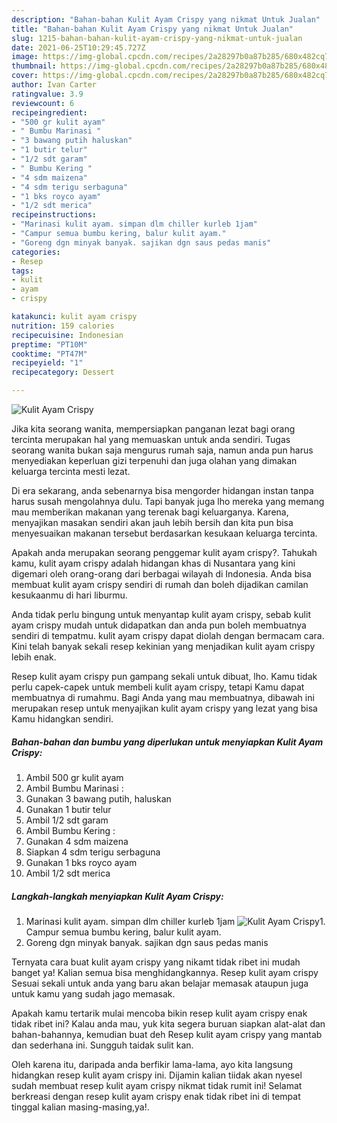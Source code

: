 ```yaml
---
description: "Bahan-bahan Kulit Ayam Crispy yang nikmat Untuk Jualan"
title: "Bahan-bahan Kulit Ayam Crispy yang nikmat Untuk Jualan"
slug: 1215-bahan-bahan-kulit-ayam-crispy-yang-nikmat-untuk-jualan
date: 2021-06-25T10:29:45.727Z
image: https://img-global.cpcdn.com/recipes/2a28297b0a87b285/680x482cq70/kulit-ayam-crispy-foto-resep-utama.jpg
thumbnail: https://img-global.cpcdn.com/recipes/2a28297b0a87b285/680x482cq70/kulit-ayam-crispy-foto-resep-utama.jpg
cover: https://img-global.cpcdn.com/recipes/2a28297b0a87b285/680x482cq70/kulit-ayam-crispy-foto-resep-utama.jpg
author: Ivan Carter
ratingvalue: 3.9
reviewcount: 6
recipeingredient:
- "500 gr kulit ayam"
- " Bumbu Marinasi "
- "3 bawang putih haluskan"
- "1 butir telur"
- "1/2 sdt garam"
- " Bumbu Kering "
- "4 sdm maizena"
- "4 sdm terigu serbaguna"
- "1 bks royco ayam"
- "1/2 sdt merica"
recipeinstructions:
- "Marinasi kulit ayam. simpan dlm chiller kurleb 1jam"
- "Campur semua bumbu kering, balur kulit ayam."
- "Goreng dgn minyak banyak. sajikan dgn saus pedas manis"
categories:
- Resep
tags:
- kulit
- ayam
- crispy

katakunci: kulit ayam crispy 
nutrition: 159 calories
recipecuisine: Indonesian
preptime: "PT10M"
cooktime: "PT47M"
recipeyield: "1"
recipecategory: Dessert

---
```



![Kulit Ayam Crispy](https://img-global.cpcdn.com/recipes/2a28297b0a87b285/680x482cq70/kulit-ayam-crispy-foto-resep-utama.jpg)

Jika kita seorang wanita, mempersiapkan panganan lezat bagi orang tercinta merupakan hal yang memuaskan untuk anda sendiri. Tugas seorang  wanita bukan saja mengurus rumah saja, namun anda pun harus menyediakan keperluan gizi terpenuhi dan juga olahan yang dimakan keluarga tercinta mesti lezat.

Di era  sekarang, anda sebenarnya bisa mengorder hidangan instan tanpa harus susah mengolahnya dulu. Tapi banyak juga lho mereka yang memang mau memberikan makanan yang terenak bagi keluarganya. Karena, menyajikan masakan sendiri akan jauh lebih bersih dan kita pun bisa menyesuaikan makanan tersebut berdasarkan kesukaan keluarga tercinta. 



Apakah anda merupakan seorang penggemar kulit ayam crispy?. Tahukah kamu, kulit ayam crispy adalah hidangan khas di Nusantara yang kini digemari oleh orang-orang dari berbagai wilayah di Indonesia. Anda bisa membuat kulit ayam crispy sendiri di rumah dan boleh dijadikan camilan kesukaanmu di hari liburmu.

Anda tidak perlu bingung untuk menyantap kulit ayam crispy, sebab kulit ayam crispy mudah untuk didapatkan dan anda pun boleh membuatnya sendiri di tempatmu. kulit ayam crispy dapat diolah dengan bermacam cara. Kini telah banyak sekali resep kekinian yang menjadikan kulit ayam crispy lebih enak.

Resep kulit ayam crispy pun gampang sekali untuk dibuat, lho. Kamu tidak perlu capek-capek untuk membeli kulit ayam crispy, tetapi Kamu dapat membuatnya di rumahmu. Bagi Anda yang mau membuatnya, dibawah ini merupakan resep untuk menyajikan kulit ayam crispy yang lezat yang bisa Kamu hidangkan sendiri.

<!--inarticleads1-->

##### Bahan-bahan dan bumbu yang diperlukan untuk menyiapkan Kulit Ayam Crispy:

1. Ambil 500 gr kulit ayam
1. Ambil  Bumbu Marinasi :
1. Gunakan 3 bawang putih, haluskan
1. Gunakan 1 butir telur
1. Ambil 1/2 sdt garam
1. Ambil  Bumbu Kering :
1. Gunakan 4 sdm maizena
1. Siapkan 4 sdm terigu serbaguna
1. Gunakan 1 bks royco ayam
1. Ambil 1/2 sdt merica




<!--inarticleads2-->

##### Langkah-langkah menyiapkan Kulit Ayam Crispy:

1. Marinasi kulit ayam. simpan dlm chiller kurleb 1jam
<img src="https://img-global.cpcdn.com/steps/7fff60e1123b0486/160x128cq70/kulit-ayam-crispy-langkah-memasak-1-foto.jpg" alt="Kulit Ayam Crispy">1. Campur semua bumbu kering, balur kulit ayam.
1. Goreng dgn minyak banyak. sajikan dgn saus pedas manis




Ternyata cara buat kulit ayam crispy yang nikamt tidak ribet ini mudah banget ya! Kalian semua bisa menghidangkannya. Resep kulit ayam crispy Sesuai sekali untuk anda yang baru akan belajar memasak ataupun juga untuk kamu yang sudah jago memasak.

Apakah kamu tertarik mulai mencoba bikin resep kulit ayam crispy enak tidak ribet ini? Kalau anda mau, yuk kita segera buruan siapkan alat-alat dan bahan-bahannya, kemudian buat deh Resep kulit ayam crispy yang mantab dan sederhana ini. Sungguh taidak sulit kan. 

Oleh karena itu, daripada anda berfikir lama-lama, ayo kita langsung hidangkan resep kulit ayam crispy ini. Dijamin kalian tiidak akan nyesel sudah membuat resep kulit ayam crispy nikmat tidak rumit ini! Selamat berkreasi dengan resep kulit ayam crispy enak tidak ribet ini di tempat tinggal kalian masing-masing,ya!.

